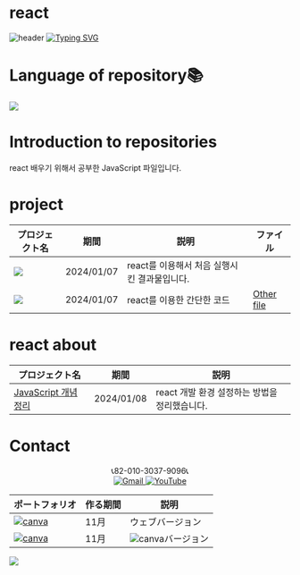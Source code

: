 # react
![header](https://capsule-render.vercel.app/api?type=egg&color=gradient&height=300&section=header&text=welcome%2&fontSize=50&desc=react%20개발하기%20위해%20공부한%20JavaScript)
[![Typing SVG](https://readme-typing-svg.demolab.com?font=Fira+Code&pause=1000&color=F76F00&background=FFBD2F00&random=false&width=435&lines=%E3%81%A9%E3%81%86%E3%81%9E%E3%82%88%E3%82%8D%E3%81%97%E3%81%8F%E3%81%8A%E3%81%AD%E3%81%8C%E3%81%84%E3%81%97%E3%81%BE%E3%81%99%E3%80%82)](https://git.io/typing-svg)

# Language of repository📚
<img src="https://img.shields.io/badge/React-61DAFB?style=flat-square&logo=React&logoColor=black"/>

# Introduction to repositories 
 react 배우기 위해서 공부한 JavaScript 파일입니다.

 # project

  | プロジェクト名           | 期間          | 説明                 |ファイル|
  |------------------------|---------------|--------------------|-------------|  
|<a href="https://github.com/do04200611/react/blob/main/Javascript/operator.js"><img src="https://github.com/do04200611/react/assets/74278578/44deefa3-4175-406f-aec7-ce111f4a9822">|2024/01/07|react를 이용해서 처음 실행시킨 결과물입니다. |
 |<a href="https://github.com/do04200611/react/blob/main/Javascript/data-type.js"><img src="https://github.com/do04200611/react/assets/74278578/720af72c-476d-44a7-8fda-97de7ddc5d13"></a>|2024/01/07|react를 이용한 간단한 코드|[Other file](https://github.com/do04200611/react/blob/main/chapter_03/Book.jsx)|



# react about
  | プロジェクト名           | 期間          | 説明                 |
  |------------------------|---------------|--------------------|
  |[JavaScript 개념 정리](https://kim-kang-hyun.tistory.com/6)|2024/01/08|react 개발 환경 설정하는 방법을 정리했습니다. |



# Contact 



<p align="center">
  📞82-010-3037-9096📞 <br>
 
  <a href="mailto:a01030379096@gmail.com">
    <img src="https://img.shields.io/badge/-Gmail-red?style=for-the-badge&logo=Gmail" alt="Gmail">
  </a>
  <a href="https://www.youtube.com/channel/UC484ZJMavtoPOI4ey-HFdCA">
   <img src="https://img.shields.io/badge/-YouTube-red?style=for-the-badge&logo=youtube"  alt="YouTube">
 </a> <br>
 
  | ポートフォリオ           |  作る期間     |            説明  |
  |------------------------|---------------|----------------------------------------------|
  |<a href="https://kimganghyeon.my.canva.site/kimganghyeon"><img src="https://img.shields.io/badge/canva-purple?style=for-the-badge&logo=canva" alt="canva"></a>|11月|ウェブバージョン|
  |<a href="https://www.canva.com/design/DAFzY5opUiA/Ge33dSKE16cErBaDJDp-BA/edit"><img src="https://img.shields.io/badge/canva-purple?style=for-the-badge&logo=canva" alt="canva"></a>|11月|<img src="https://img.shields.io/badge/canva-purple?style=for-the-badge&logo=canva" alt="canva">バージョン|
</p>
<img src="https://capsule-render.vercel.app/api?type=egg&color=gradient&height=300&text=Thank%20you%20for%20watching.&section=footer" />
